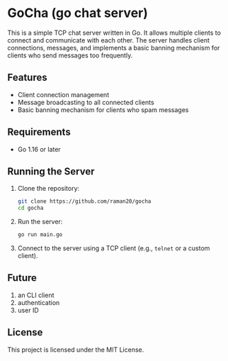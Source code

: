 # GoCha (go chat server)

This is a simple TCP chat server written in Go. It allows multiple clients to connect and communicate with each other. The server handles client connections, messages, and implements a basic banning mechanism for clients who send messages too frequently.

## Features

- Client connection management
- Message broadcasting to all connected clients
- Basic banning mechanism for clients who spam messages

## Requirements

- Go 1.16 or later

## Running the Server

1. Clone the repository:
   ```bash
   git clone https://github.com/raman20/gocha
   cd gocha
   ```

2. Run the server:
   ```bash
   go run main.go
   ```

3. Connect to the server using a TCP client (e.g., `telnet` or a custom client).

## Future

1. an CLI client
2. authentication
3. user ID

## License

This project is licensed under the MIT License.
